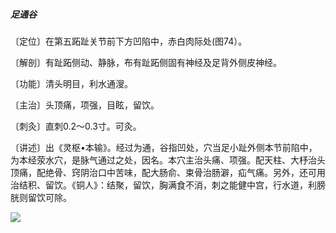 ##### 足通谷

〔定位〕在第五跖趾关节前下方凹陷中，赤白肉际处(图74）。

〔解剖〕有趾跖侧动、静脉，布有趾跖侧固有神经及足背外侧皮神经。

〔功能〕清头明目，利水通溲。

〔主治〕头顶痛，项强，目眩，留饮。

〔刺灸〕直刺0.2〜0.3寸。可灸。

〔讲述〕出《灵枢•本输》。经过为通，谷指凹处，穴当足小趾外侧本节前陷中，为本经荥水穴，是脉气通过之处，因名。本穴主治头痛、项强。配天柱、大杼治头顶痛，配绝骨、窍阴治口中苦味，配大肠俞、束骨治肠澼，疝气痛。另外，还可用治结积、留饮。《铜人》：结聚，留饮，胸满食不消，刺之能健中宫，行水道，利膀胱则留饮可除。

![](img/图74.jpg)
